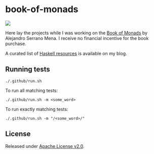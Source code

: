 # book-of-monads

[![](https://github.com/asarkar/book-of-monads/workflows/CI/badge.svg)](https://github.com/asarkar/book-of-monads/actions)

Here lay the projects while I was working on the [Book of Monads](https://leanpub.com/book-of-monads) by Alejandro Serrano Mena. I receive no financial incentive for the book purchase.

A curated list of [Haskell resources](https://blogs.asarkar.com/haskell-curated/) is available on my blog.

## Running tests

```
./.github/run.sh
```

To run all matching tests:
```
./.github/run.sh -m <some_word>
```

To run exactly matching tests:
```
./.github/run.sh -m "/<some_word>/"
```

## License

Released under [Apache License v2.0](LICENSE).
